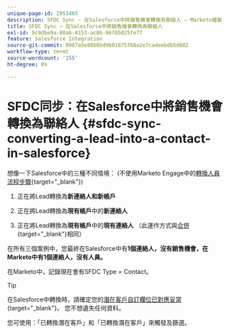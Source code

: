 ```yaml
---
unique-page-id: 2953465
description: SFDC Sync — 在Salesforce中將銷售機會轉換為聯絡人 — Marketo檔案 — 產品檔案
title: SFDC Sync — 在Salesforce中將銷售機會轉換為聯絡人
exl-id: 9c9dbe9a-80a6-4153-ac86-96f85025fe77
feature: Salesforce Integration
source-git-commit: 0087a5e88b8bd9601875f68a2e7cadeebdb5d682
workflow-type: tm+mt
source-wordcount: '155'
ht-degree: 0%

---
```


# SFDC同步：在Salesforce中將銷售機會轉換為聯絡人 {#sfdc-sync-converting-a-lead-into-a-contact-in-salesforce}

想像一下Salesforce中的三種不同情境： (不使用Marketo Engage中的[轉換人員流程步驟](/help/marketo/product-docs/core-marketo-concepts/smart-campaigns/flow-actions/convert-person.md){target="_blank"})

1. 正在將Lead轉換為&#x200B;**新連絡人和新帳戶**
1. 正在將Lead轉換為&#x200B;**現有帳戶**&#x200B;中的&#x200B;**新連絡人**

1. 正在將Lead轉換為&#x200B;**現有帳戶**&#x200B;中的&#x200B;**現有連絡人** （此運作方式與[合併](/help/marketo/product-docs/crm-sync/salesforce-sync/sfdc-sync-details/sfdc-sync-merging-a-lead-contact-person.md){target="_blank"}相同）

在所有三個案例中，您最終在Salesforce中有&#x200B;**1個連絡人，沒有銷售機會，在Marketo中有1個連絡人，沒有人員。**

在Marketo中，記錄現在會有SFDC Type = Contact。

>[!TIP]
>
>在Salesforce中轉換時，請確定您的[潛在客戶自訂欄位已對應妥當](https://help.salesforce.com/apex/HTViewHelpDoc?id=customize_mapleads.htm){target="_blank"}。 您不想遺失任何資料。

您可使用：「已轉換潛在客戶」和「已轉換潛在客戶」來觸發及篩選。
